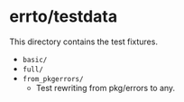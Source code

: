 # errto/testdata

This directory contains the test fixtures.

- `basic/`
- `full/`
- `from_pkgerrors/`
  - Test rewriting from pkg/errors to any.
